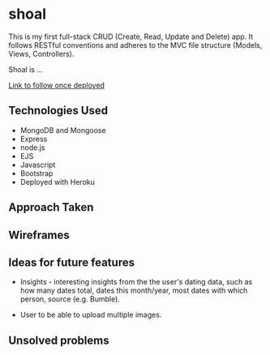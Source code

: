 # shoal

This is my first full-stack CRUD (Create, Read, Update and Delete) app. It follows RESTful conventions and adheres to the MVC file structure (Models, Views, Controllers).

Shoal is ...

[Link to follow once deployed](TBC)

## Technologies Used

* MongoDB and Mongoose
* Express
* node.js
* EJS
* Javascript
* Bootstrap
* Deployed with Heroku

## Approach Taken

## Wireframes

## Ideas for future features

* Insights - interesting insights from the the user's dating data, such as how many dates total, dates this month/year, most dates with which person, source (e.g. Bumble).

* User to be able to upload multiple images.

## Unsolved problems

